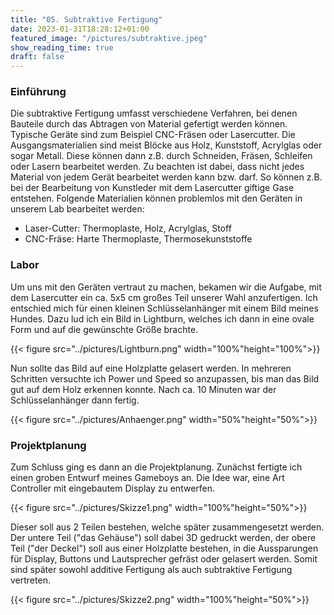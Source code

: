 ```yaml
---
title: "05. Subtraktive Fertigung"
date: 2023-01-31T18:28:12+01:00
featured_image: "/pictures/subtraktive.jpeg"
show_reading_time: true
draft: false
---
```


### Einführung 

Die subtraktive Fertigung umfasst verschiedene Verfahren, bei denen Bauteile durch das Abtragen von Material gefertigt werden können. Typische Geräte sind zum Beispiel CNC-Fräsen oder Lasercutter.
Die Ausgangsmaterialien sind meist Blöcke aus Holz, Kunststoff, Acrylglas oder sogar Metall. Diese können dann z.B. durch Schneiden, Fräsen, Schleifen oder Lasern bearbeitet werden.
Zu beachten ist dabei, dass nicht jedes Material von jedem Gerät bearbeitet werden kann bzw. darf. 
So können z.B. bei der Bearbeitung von Kunstleder mit dem Lasercutter giftige Gase entstehen. 
Folgende Materialien können problemlos mit den Geräten in unserem Lab bearbeitet werden:

- Laser-Cutter: Thermoplaste, Holz, Acrylglas, Stoff
- CNC-Fräse: Harte Thermoplaste, Thermosekunststoffe


### Labor 

Um uns mit den Geräten vertraut zu machen, bekamen wir die Aufgabe, mit dem Lasercutter ein ca. 5x5 cm großes Teil unserer Wahl anzufertigen. Ich entschied mich für einen kleinen Schlüsselanhänger mit einem Bild meines Hundes.
Dazu lud ich ein Bild in Lightburn, welches ich dann in eine ovale Form und auf die gewünschte Größe brachte. 

{{< figure src="../pictures/Lightburn.png" width="100%"height="100%">}}

Nun sollte das Bild auf eine Holzplatte gelasert werden.
In mehreren Schritten versuchte ich Power und Speed so anzupassen, bis man das Bild gut auf dem Holz erkennen konnte.
Nach ca. 10 Minuten war der Schlüsselanhänger dann fertig.

{{< figure src="../pictures/Anhaenger.png" width="50%"height="50%">}}


### Projektplanung

Zum Schluss ging es dann an die Projektplanung. Zunächst fertigte ich einen groben Entwurf meines Gameboys an.
Die Idee war, eine Art Controller mit eingebautem Display zu entwerfen.

{{< figure src="../pictures/Skizze1.png" width="100%"height="50%">}}

Dieser soll aus 2 Teilen bestehen, welche später zusammengesetzt werden.
Der untere Teil ("das Gehäuse") soll dabei 3D gedruckt werden, der obere Teil ("der Deckel") soll aus einer Holzplatte bestehen, in die Aussparungen für Display, Buttons und Lautsprecher gefräst oder gelasert werden.
Somit sind später sowohl additive Fertigung als auch subtraktive Fertigung vertreten.
 
{{< figure src="../pictures/Skizze2.png" width="100%"height="50%">}}


